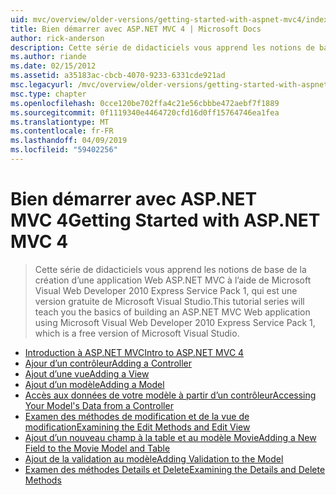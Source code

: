 ```yaml
---
uid: mvc/overview/older-versions/getting-started-with-aspnet-mvc4/index
title: Bien démarrer avec ASP.NET MVC 4 | Microsoft Docs
author: rick-anderson
description: Cette série de didacticiels vous apprend les notions de base de la création d’une application Web ASP.NET MVC à l’aide de Microsoft Visual Web Developer 2010 Express Service Pack 1, w...
ms.author: riande
ms.date: 02/15/2012
ms.assetid: a35183ac-cbcb-4070-9233-6331cde921ad
msc.legacyurl: /mvc/overview/older-versions/getting-started-with-aspnet-mvc4
msc.type: chapter
ms.openlocfilehash: 0cce120be702ffa4c21e56cbbbe472aebf7f1889
ms.sourcegitcommit: 0f1119340e4464720cfd16d0ff15764746ea1fea
ms.translationtype: MT
ms.contentlocale: fr-FR
ms.lasthandoff: 04/09/2019
ms.locfileid: "59402256"
---
```

# <a name="getting-started-with-aspnet-mvc-4"></a><span data-ttu-id="fac82-103">Bien démarrer avec ASP.NET MVC 4</span><span class="sxs-lookup"><span data-stu-id="fac82-103">Getting Started with ASP.NET MVC 4</span></span>

> <span data-ttu-id="fac82-104">Cette série de didacticiels vous apprend les notions de base de la création d’une application Web ASP.NET MVC à l’aide de Microsoft Visual Web Developer 2010 Express Service Pack 1, qui est une version gratuite de Microsoft Visual Studio.</span><span class="sxs-lookup"><span data-stu-id="fac82-104">This tutorial series will teach you the basics of building an ASP.NET MVC Web application using Microsoft Visual Web Developer 2010 Express Service Pack 1, which is a free version of Microsoft Visual Studio.</span></span>


- [<span data-ttu-id="fac82-105">Introduction à ASP.NET MVC</span><span class="sxs-lookup"><span data-stu-id="fac82-105">Intro to ASP.NET MVC 4</span></span>](intro-to-aspnet-mvc-4.md)
- [<span data-ttu-id="fac82-106">Ajour d’un contrôleur</span><span class="sxs-lookup"><span data-stu-id="fac82-106">Adding a Controller</span></span>](adding-a-controller.md)
- [<span data-ttu-id="fac82-107">Ajout d’une vue</span><span class="sxs-lookup"><span data-stu-id="fac82-107">Adding a View</span></span>](adding-a-view.md)
- [<span data-ttu-id="fac82-108">Ajout d’un modèle</span><span class="sxs-lookup"><span data-stu-id="fac82-108">Adding a Model</span></span>](adding-a-model.md)
- [<span data-ttu-id="fac82-109">Accès aux données de votre modèle à partir d’un contrôleur</span><span class="sxs-lookup"><span data-stu-id="fac82-109">Accessing Your Model's Data from a Controller</span></span>](accessing-your-models-data-from-a-controller.md)
- [<span data-ttu-id="fac82-110">Examen des méthodes de modification et de la vue de modification</span><span class="sxs-lookup"><span data-stu-id="fac82-110">Examining the Edit Methods and Edit View</span></span>](examining-the-edit-methods-and-edit-view.md)
- [<span data-ttu-id="fac82-111">Ajout d’un nouveau champ à la table et au modèle Movie</span><span class="sxs-lookup"><span data-stu-id="fac82-111">Adding a New Field to the Movie Model and Table</span></span>](adding-a-new-field-to-the-movie-model-and-table.md)
- [<span data-ttu-id="fac82-112">Ajout de la validation au modèle</span><span class="sxs-lookup"><span data-stu-id="fac82-112">Adding Validation to the Model</span></span>](adding-validation-to-the-model.md)
- [<span data-ttu-id="fac82-113">Examen des méthodes Details et Delete</span><span class="sxs-lookup"><span data-stu-id="fac82-113">Examining the Details and Delete Methods</span></span>](examining-the-details-and-delete-methods.md)
